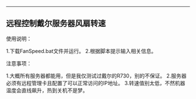 --------------------------
远程控制戴尔服务器风扇转速
--------------------------

使用说明：

1.下载FanSpeed.bat文件并运行。
2.根据脚本提示输入相关信息。

注意事项：

1.大概所有服务器都能用，但是我仅测试过戴尔的R730，别的不保证。
2.服务器必须有远程管理卡且配置了可以正常访问的IP地址。
3.转速值别太低，不然机器温度会直线飙升，热到关机不是梦。
